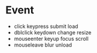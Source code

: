 # Event

* click	keypress	submit	load
* dblclick	keydown	change	resize
* mouseenter	keyup	focus	scroll
* mouseleave	 	blur	unload

